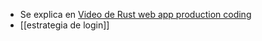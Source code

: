 - Se explica en [Video de Rust web app production coding](https://www.youtube.com/watch?v=3cA_mk4vdWY&list=PL7r-PXl6ZPcCIOFaL7nVHXZvBmHNhrh_Q)
- [[estrategia de login]]